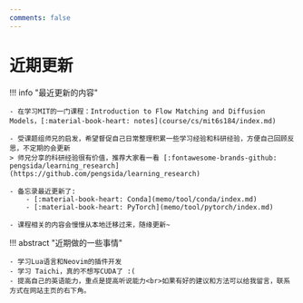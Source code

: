 ```yaml
---
comments: false
---
```


# 近期更新

!!! info "最近更新的内容"

    - 在学习MIT的一门课程：Introduction to Flow Matching and Diffusion Models，[:material-book-heart: notes](course/cs/mit6s184/index.md)

    - 受课题组师兄的启发，希望督促自己日常整理积累一些学习经验和科研经验，方便自己回顾反思，不定期的会更新
    > 师兄分享的科研经验很有价值，推荐大家看一看 [:fontawesome-brands-github: pengsida/learning_research](https://github.com/pengsida/learning_research)

    - 备忘录最近更新了:
        - [:material-book-heart: Conda](memo/tool/conda/index.md)
        - [:material-book-heart: PyTorch](memo/tool/pytorch/index.md)

    - 课程相关的内容会慢慢从本地迁移过来，随缘更新~

!!! abstract "近期做的一些事情"

    - 学习Lua语言和Neovim的插件开发
    - 学习 Taichi，真的不想写CUDA了 :(
    - 提高自己的英语能力，重点是提高听说能力<br>如果有好的建议和方法可以给我留言，联系方式在网站主页的右下角。
